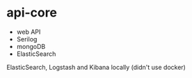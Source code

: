# api-core

- web API
- Serilog
- mongoDB
- ElasticSearch

ElasticSearch, Logstash and Kibana locally (didn't use docker)
